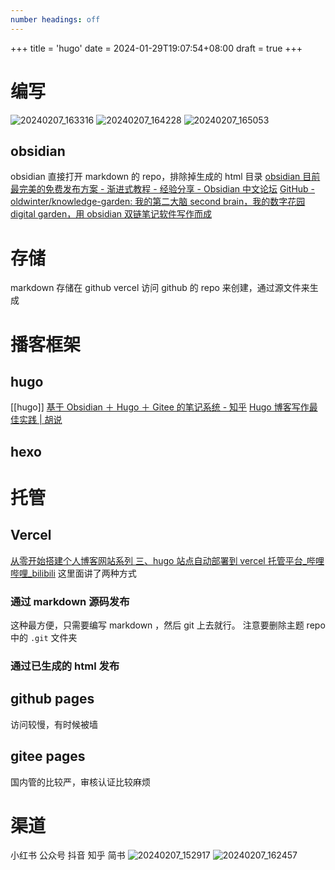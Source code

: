 ```yaml
---
number headings: off
---
```

+++
title = 'hugo'
date = 2024-01-29T19:07:54+08:00
draft = true
+++
# 编写
![20240207_163316](https://s2.loli.net/2024/02/07/jGgOtiZAQREscfb.png)
![20240207_164228](https://s2.loli.net/2024/02/07/ycbqM1JiuTtICZd.png)
![20240207_165053](https://s2.loli.net/2024/02/07/urewVyAEcLd5CW2.png)
## obsidian
obsidian 直接打开 markdown 的 repo，排除掉生成的 html 目录
[obsidian 目前最完美的免费发布方案 - 渐进式教程 - 经验分享 - Obsidian 中文论坛](https://forum-zh.obsidian.md/t/topic/8852/13)
[GitHub - oldwinter/knowledge-garden: 我的第二大脑 second brain，我的数字花园 digital garden，用 obsidian 双链笔记软件写作而成](https://github.com/oldwinter/knowledge-garden?tab=readme-ov-file)
# 存储
markdown 存储在 github
vercel 访问 github 的 repo 来创建，通过源文件来生成
# 播客框架
## hugo
[[hugo]]
[基于 Obsidian ＋ Hugo ＋ Gitee 的笔记系统 - 知乎](https://zhuanlan.zhihu.com/p/351240588)
[Hugo 博客写作最佳实践 | 胡说](https://blog.zhangyingwei.com/posts/2022m4d11h19m42s28/)
## hexo
# 托管
## Vercel
[从零开始搭建个人博客网站系列 三、hugo 站点自动部署到 vercel 托管平台\_哔哩哔哩\_bilibili](https://www.bilibili.com/video/BV1c84y1W7ac/?spm_id_from=333.788&vd_source=ec932b01db58bbdb0550077a442c1a18)
这里面讲了两种方式
### 通过 markdown 源码发布
这种最方便，只需要编写 markdown ，然后 git 上去就行。
注意要删除主题 repo 中的 `.git` 文件夹
### 通过已生成的 html 发布
## github pages
访问较慢，有时候被墙
## gitee pages
国内管的比较严，审核认证比较麻烦
# 渠道
小红书
公众号
抖音
知乎
简书
![20240207_152917](https://cdn.jsdelivr.net/gh/bushnerd/blog_cdn/img/20240207_152917.png)
![20240207_162457](https://cdn.jsdelivr.net/gh/bushnerd/blog_cdn/img/20240207_162457.png)